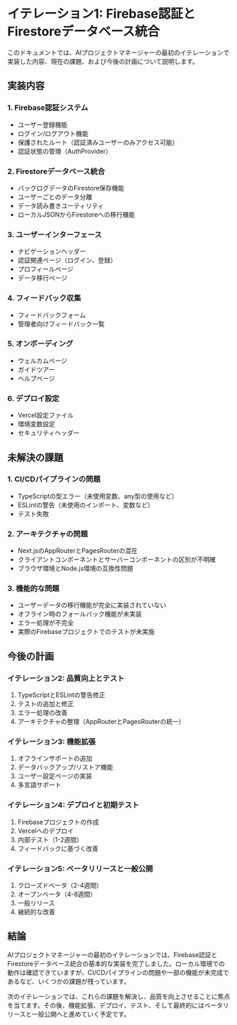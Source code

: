 # イテレーション1: Firebase認証とFirestoreデータベース統合

このドキュメントでは、AIプロジェクトマネージャーの最初のイテレーションで実装した内容、現在の課題、および今後の計画について説明します。

## 実装内容

### 1. Firebase認証システム
- ユーザー登録機能
- ログイン/ログアウト機能
- 保護されたルート（認証済みユーザーのみアクセス可能）
- 認証状態の管理（AuthProvider）

### 2. Firestoreデータベース統合
- バックログデータのFirestore保存機能
- ユーザーごとのデータ分離
- データ読み書きユーティリティ
- ローカルJSONからFirestoreへの移行機能

### 3. ユーザーインターフェース
- ナビゲーションヘッダー
- 認証関連ページ（ログイン、登録）
- プロフィールページ
- データ移行ページ

### 4. フィードバック収集
- フィードバックフォーム
- 管理者向けフィードバック一覧

### 5. オンボーディング
- ウェルカムページ
- ガイドツアー
- ヘルプページ

### 6. デプロイ設定
- Vercel設定ファイル
- 環境変数設定
- セキュリティヘッダー

## 未解決の課題

### 1. CI/CDパイプラインの問題
- TypeScriptの型エラー（未使用変数、any型の使用など）
- ESLintの警告（未使用のインポート、変数など）
- テスト失敗

### 2. アーキテクチャの問題
- Next.jsのAppRouterとPagesRouterの混在
- クライアントコンポーネントとサーバーコンポーネントの区別が不明確
- ブラウザ環境とNode.js環境の互換性問題

### 3. 機能的な問題
- ユーザーデータの移行機能が完全に実装されていない
- オフライン時のフォールバック機能が未実装
- エラー処理が不完全
- 実際のFirebaseプロジェクトでのテストが未実施

## 今後の計画

### イテレーション2: 品質向上とテスト
1. TypeScriptとESLintの警告修正
2. テストの追加と修正
3. エラー処理の改善
4. アーキテクチャの整理（AppRouterとPagesRouterの統一）

### イテレーション3: 機能拡張
1. オフラインサポートの追加
2. データバックアップ/リストア機能
3. ユーザー設定ページの実装
4. 多言語サポート

### イテレーション4: デプロイと初期テスト
1. Firebaseプロジェクトの作成
2. Vercelへのデプロイ
3. 内部テスト（1-2週間）
4. フィードバックに基づく改善

### イテレーション5: ベータリリースと一般公開
1. クローズドベータ（2-4週間）
2. オープンベータ（4-8週間）
3. 一般リリース
4. 継続的な改善

## 結論

AIプロジェクトマネージャーの最初のイテレーションでは、Firebase認証とFirestoreデータベース統合の基本的な実装を完了しました。ローカル環境での動作は確認できていますが、CI/CDパイプラインの問題や一部の機能が未完成であるなど、いくつかの課題が残っています。

次のイテレーションでは、これらの課題を解決し、品質を向上させることに焦点を当てます。その後、機能拡張、デプロイ、テスト、そして最終的にはベータリリースと一般公開へと進めていく予定です。
